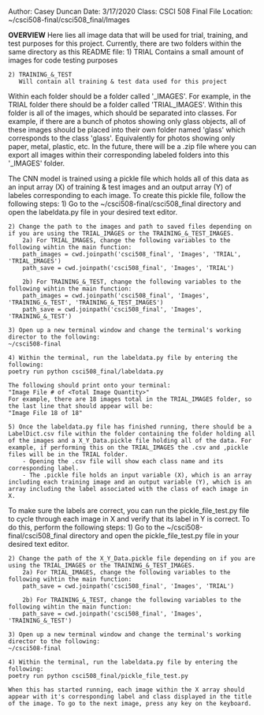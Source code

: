 Author: Casey Duncan
Date: 3/17/2020
Class: CSCI 508 Final
File Location: ~/csci508-final/csci508_final/Images

**OVERVIEW**
Here lies all image data that will be used for trial, training, and test purposes for this project. Currently, there are two folders within the same directory as this README file:
    1) TRIAL
       Contains a small amount of images for code testing purposes

    2) TRAINING_&_TEST
       Will contain all training & test data used for this project

Within each folder should be a folder called '<FOLDER NAME>_IMAGES'. For example, in the TRIAL folder there should be a folder called 'TRIAL_IMAGES'. Within this folder is all of the images, which should be separated into classes. For example, if there are a bunch of photos showing only glass objects, all of these images should be placed into their own folder named 'glass' which corresponds to the class 'glass'. Equivalently for photos showing only paper, metal, plastic, etc. In the future, there will be a .zip file where you can export all images within their corresponding labeled folders into this '<FOLDER NAME>_IMAGES' folder.

The CNN model is trained using a pickle file which holds all of this data as an input array (X) of training & test images and an output array (Y) of labeles corresponding to each image. To create this pickle file, follow the following steps:
    1) Go to the ~/csci508-final/csci508_final directory and open the labeldata.py file in your desired text editor.

    2) Change the path to the images and path to saved files depending on if you are using the TRIAL_IMAGES or the TRAINING_&_TEST_IMAGES. 
        2a) For TRIAL_IMAGES, change the following variables to the following wihtin the main function:
        path_images = cwd.joinpath('csci508_final', 'Images', 'TRIAL', 'TRIAL_IMAGES')
        path_save = cwd.joinpath('csci508_final', 'Images', 'TRIAL')

        2b) For TRAINING_&_TEST, change the following variables to the following wihtin the main function:
        path_images = cwd.joinpath('csci508_final', 'Images', 'TRAINING_&_TEST', 'TRAINING_&_TEST_IMAGES')
        path_save = cwd.joinpath('csci508_final', 'Images', 'TRAINING_&_TEST')

    3) Open up a new terminal window and change the terminal's working director to the following:
    ~/csci508-final

    4) Within the terminal, run the labeldata.py file by entering the following:
    poetry run python csci508_final/labeldata.py

    The following should print onto your terminal:
    "Image File # of <Total Image Quantity>"
    For example, there are 18 images total in the TRIAL_IMAGES folder, so the last line that should appear will be:
    "Image File 18 of 18"

    5) Once the labeldata.py file has finished running, there should be a LabelDict.csv file within the folder containing the folder holding all of the images and a X_Y_Data.pickle file holding all of the data. For example, if performing this on the TRIAL_IMAGES the .csv and ,pickle files will be in the TRIAL folder. 
        - Opening the .csv file will show each class name and its corresponding label.
        - The .pickle file holds an input variable (X), which is an array including each training image and an output variable (Y), which is an array including the label associated with the class of each image in X.

To make sure the labels are correct, you can run the pickle_file_test.py file to cycle through each image in X and verify that its label in Y is correct. To do this, perform the following steps:
    1) Go to the ~/csci508-final/csci508_final directory and open the pickle_file_test.py file in your desired text editor.

    2) Change the path of the X_Y_Data.pickle file depending on if you are using the TRIAL_IMAGES or the TRAINING_&_TEST_IMAGES. 
        2a) For TRIAL_IMAGES, change the following variables to the following wihtin the main function:
        path_save = cwd.joinpath('csci508_final', 'Images', 'TRIAL')

        2b) For TRAINING_&_TEST, change the following variables to the following wihtin the main function:
        path_save = cwd.joinpath('csci508_final', 'Images', 'TRAINING_&_TEST')

    3) Open up a new terminal window and change the terminal's working director to the following:
    ~/csci508-final

    4) Within the terminal, run the labeldata.py file by entering the following:
    poetry run python csci508_final/pickle_file_test.py

    When this has started running, each image within the X array should appear with it's corresponding label and class displayed in the title of the image. To go to the next image, press any key on the keyboard.
